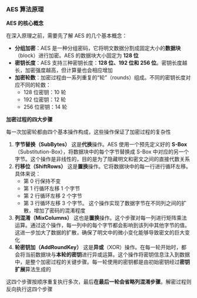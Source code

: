 ### AES 算法原理

**AES 的核心概念**

在深入原理之前，需要先了解 AES 的几个基本概念：

- **分组加密**：AES 是一种分组密码，它将明文数据分割成固定大小的**数据块**（block）进行加密。AES 的数据块大小固定为 **128 位**
- **密钥长度**：AES 支持三种密钥长度：**128 位、192 位和 256 位**。密钥长度越长，加密强度越高，但计算量也会相应增加
- **加密轮数**：加密过程由一系列重复的“轮”（rounds）组成。不同的密钥长度对应不同的轮数：
  - 128 位密钥：10 轮
  - 192 位密钥：12 轮
  - 256 位密钥：14 轮

**加密过程的四大步骤**

每一次加密轮都由四个基本操作构成，这些操作保证了加密过程的复杂性

1. **字节替换（SubBytes）** 这是**代换**操作。AES 使用一个预先定义好的 **S-Box**（Substitution-Box），将数据块中的每个字节替换成 S-Box 中对应的另一个字节。这个操作是非线性的，目的是为了隐藏明文和密文之间的直接代数关系
2. **行移位（ShiftRows）** 这是**置换**操作。它将数据块中的每一行进行循环左移。具体来说：
   - 第 0 行保持不变
   - 第 1 行循环左移 1 个字节
   - 第 2 行循环左移 2 个字节
   - 第 3 行循环左移 3 个字节。 这个操作实现了数据字节在不同列之间的扩散，增加了密码的混淆程度
3. **列混淆（MixColumns）** 这也是**置换**操作。这个步骤对每一列进行矩阵乘法运算。通过这个操作，每一列中的每个字节都会影响到该列中其他字节的值。这进一步加大了数据的扩散，确保了明文中的微小变化能够导致密文的巨大变化
4. **轮密钥加（AddRoundKey）** 这是**异或**（XOR）操作。在每一轮开始时，都会将当前数据块与**本轮的密钥**进行异或运算。这个操作将密钥信息注入到数据中，是整个加密过程的关键步骤。每一轮使用的密钥都是由初始密钥经过**密钥扩展**算法生成的

这四个步骤按顺序重复执行多次，最后**在最后一轮会省略列混淆步骤**。解密过程则反向执行这四个步骤